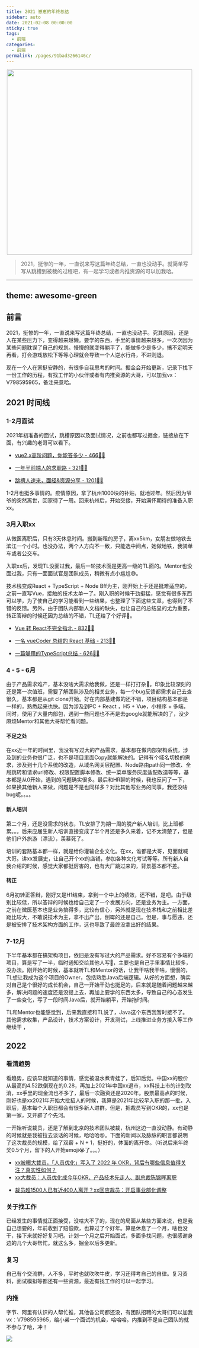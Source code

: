 ```yaml
---
title: 2021 崽崽的年终总结
sidebar: auto
date: 2021-02-08 00:00:00
sticky: true
tags: 
  - 前端
categories: 
  - 前端
permalink: /pages/91bad3266146c/
---
```

<p align="center">
  <img width="500" src="https://p6-juejin.byteimg.com/tos-cn-i-k3u1fbpfcp/ef370b9085af41ba9215d9ca800ff3e5~tplv-k3u1fbpfcp-zoom-crop-mark:1304:1304:1304:734.awebp?"/>
</p>

> 2021，挺惨的一年，一直说来写这篇年终总结，一直也没动手。就简单写写从跳槽到被裁的过程吧，有一起学习或者内推资源的可以加我哈。


<!-- more --> 


---
theme: awesome-green
---
## 前言

2021，挺惨的一年，一直说来写这篇年终总结，一直也没动手。究其原因，还是人在某些压力下，变得越来越懒。要学的东西，手里的事情越来越多，一次次因为某些问题耽误了自己的规划。慢慢的就变得躺平了，能做多少是多少，搞不定明天再看，打会游戏放松下等等心理就会导致一个人逆水行舟，不进则退。

现在一个人在家挺安静的，有很多自我思考的时间。掘金会开始更新，记录下找下一份工作的历程，有找工作的小伙伴或者有内推资源的大哥，可以加我vx：V798595965，备注来意哈。

## 2021 时间线

### 1-2月面试

2021年初准备的面试，跳槽原因以及面试情况，之前也都写过掘金，链接放在下面，有兴趣的老哥可以看下。

-   [vue2.x高阶问题，你能答多少 - 466👍🏻](https://juejin.cn/post/6921911974611664903)
-   [一年半前端人的求职路 - 321👍🏻](https://juejin.cn/post/6940058373534515237)

-   [跳槽人速来，面经&资源分享 - 1201👍🏻](https://juejin.cn/post/6942988170208215076)



1-2月也挺多事情的。疫情原因，拿了杭州1000块的补贴，就地过年。然后因为爷爷的突然离世，回家待了一周。回来杭州后，开始交接，开始满怀期待的准备入职xx。


### 3月入职xx

从微医离职后，只有3天休息时间。搬到新租的房子，离xx5km，女朋友做地铁去滨江一个小时。也没办法，两个人方向不一致，只能选中间点，她做地铁，我骑单车或者公交车。

入职xx后，发现TL没面过我，最后一轮技术面是更高一级的TL面的。Mentor也没面过我，只有一面面试官是团队成员，稍微有点小尴尬😅。

技术栈变成React + TypeScript + Node Bff为主，刚开始上手还是挺难适应的，之前一直写Vue，接触的技术太单一了。刚入职的时候干劲挺猛，感觉有很多东西可以学，为了使自己的学习能看到一些结果，也整理了下面这些文章，也得到了不错的反馈。另外，由于团队内部新人文档的缺失，也让自己的总结显的尤为重要，转正答辩的时候还因为总结的不错，TL还给了个好评😬。

-   [Vue 转 React不完全指北 - 832👍🏻](https://juejin.cn/post/6953482028188860424)
-   [一名 vueCoder 总结的 React 基础 - 213👍🏻](https://juejin.cn/post/6960556335092269063)

-   [一篇够用的TypeScript总结 - 626👍🏻](https://juejin.cn/post/6981728323051192357)

### 4 - 5 - 6月

由于产品需求难产，基本没啥大需求给我做，还是一样打打杂🙈。印象比较深刻的还是第一次值班，需要了解团队涉及的相关业务，每一个bug反馈都需求自己去查很久，基本都是从git clone开始。好在内部基建做的还不错，项目结构基本都是一样的，熟悉起来也快。因为涉及到PC + React ，H5 + Vue，小程序 + 多端，同时，使用了大量内部包，遇到一些问题也不再是去google就能解决的了，没少麻烦Mentor和其他大哥帮忙看问题。

#### 不足之处

在xx近一年的时间里，我没有写过大的产品需求，基本都在做内部架构系统，涉及到的业务也很广泛，也不是项目里面Copy就能解决的。记得有个域名切换的需求，涉及到十几个系统的改造，从域名网关层配置、Node路由path同一修改、全局跳转和请求url修改、权限配置脚本修改、统一菜单服务灰度适配改造等等，基本都是从0开始，遇到的问题确实很多。最后和HR聊的时候，我也反问了一下，如果换其他新人来做，问题是不是也同样多？对比其他写业务的同事，我还没啥bug呢。。。。

#### 新人培训

第二个月，还是没需求的状态，TL安排了为期一周的脱产新人培训，比上班都累。。。后来应届生新人培训直接变成了半个月还是多久来着，记不太清楚了，但是他们户外旅游（漂流），羡慕死了。

培训的套路基本都一样，就是给你灌输企业文化。在xx，谁都是大哥，见面就喊大哥。讲xx发展史，让自己开个xx的店铺，参加各种文化考试等等。所有新人自我介绍的时候，感觉大家都挺厉害的，也有大厂跳过来的，背景基本都不差。

#### 转正

6月初转正答辩，刚好又是H1结束，拿到一个中上的绩效，还不错，是吧。由于级别比较低，所以答辩的时候也给自己定了一个发展方向，还是业务为主。一方面，之前在微医基本也是业务搞得多，比较有信心，另外就是现在技术栈和之前相比差距比较大，不敢说技术为主，拿不出产出，倒霉的还是自己。但是，事与愿违，还是被安排了技术架构方面的工作，这也导致了最终没拿出好的结果。


### 7-12月

下半年基本都在搞架构项目，依旧是没有写过大的产品需求。好不容易有个多端的项目，算是写了一半，临时通知交给其他人写🙊，主要也是自己手里事情比较多，没办法。刚开始的时候，基本就听TL和Mentor的话，让我干啥我干啥，慢慢的，TL想让我成为这个项目的Owner，包括熟悉Java后端逻辑。从好的方面想，确实对自己是个很好的成长机会，自己一开始干劲也挺足的，后来就是随着问题越来越多，解决问题的速度还是没提上去，再加上要学的东西太多，导致自己的心态发生了一些变化，写了一段时间Java后，就开始躺平，开始拖时间。

TL和Mentor也能感觉到，后来我直接和TL说了，Java这个东西我暂时接不了。其他需求收集，产品设计，技术方案设计，开发测试，上线推进业务方接入等工作继续干 ，

## 2022

### 看清趋势

看趋势，应该早就知道的事情，感觉被温水煮青蛙了，后知后觉。中国xx的股价从最高的4.52跌倒现在的0.28，再加上2021年中国xx退市，xx科技上市的计划取消，xx手里的现金流也不多了，最后一次融资还是2020年。股票最高点的时候，刚好也是xx2021年开始大批招人的时候，我算是2021年比较早入职的那一批，入职后，基本每个入职日都会有很多新人进群。但是，把裁员写到OKR的，xx也是第一家，又开辟了个先河。

一开始听说裁员，还是了解到北京的技术团队被裁，杭州这边一直没动静。有动静的时候就是我被拉去谈话的时候，哈哈哈😝。下面的新闻以及脉脉的职言都说明了这次裁员的规模，给了双薪 + N + 1，挺好的，体面的离开😎。（听说后来年终奖0.5个月，留下的人开始emoji😭了。。。）

-   [xx被曝大裁员，「人员优化」写入了 2022 年 OKR，背后有哪些信息值得关注？真实性如何？](https://www.zhihu.com/question/512435233)
-   [xx大裁员：人员优化成今年OKR、产品技术先走人、副总裁陈锦晖离职](https://finance.sina.com.cn/tech/2022-01-20/doc-ikyakumy1469003.shtml)

<!---->

-   [裁员超1500人已有近400人离开？xx回应裁员：开启事业部化调整](https://www.sohu.com/a/518380665_120780844)

### 关于找工作

已经发生的事情就正面接受，没啥大不了的，现在的局面从某些方面来说，也是我自己想要的，年前收到了赔偿款，也算过了个好年。算是休息了一个月，啥也没干，接下来就好好复习吧。计划一个月之后开始面试，多面多找问题，也很感谢身边的几个大哥帮忙。就这么多，掘金以后多更新。

### 复习

自己有个交流群，人不多，平时也就吹吹牛皮，学习还得考自己的自律。复习资料，面试模拟等都还有一些资源，最近有找工作的可以一起学习。

### 内推

字节、阿里有认识的人帮忙推，其他各公司都还没，有团队招聘的大哥们可以加我vx：V798595965，给小弟一个面试的机会，哈哈哈。内推到不是自己团队的就不参与了哈，冲！

![](https://p3-juejin.byteimg.com/tos-cn-i-k3u1fbpfcp/6c052fa8cafd41bfa4dc26034e7b357a~tplv-k3u1fbpfcp-zoom-1.image)
